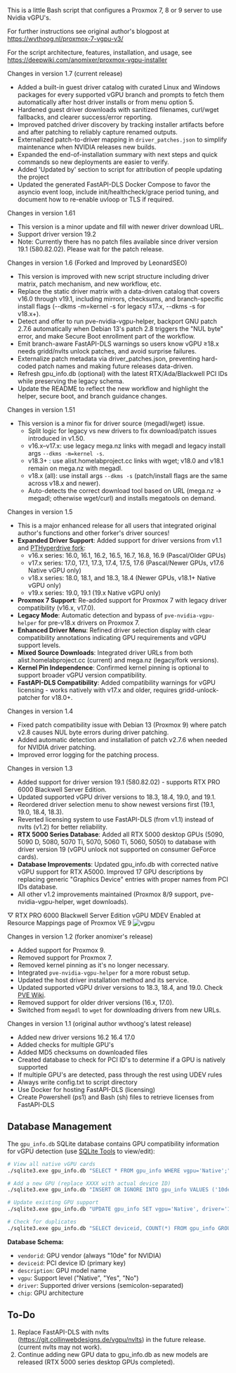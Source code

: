 This is a little Bash script that configures a Proxmox 7, 8 or 9 server to use Nvidia vGPU's. 

For further instructions see original author's blogpost at https://wvthoog.nl/proxmox-7-vgpu-v3/

For the script architecture, features, installation, and usage, see https://deepwiki.com/anomixer/proxmox-vgpu-installer

Changes in version 1.7 (current release)
- Added a built-in guest driver catalog with curated Linux and Windows packages for every supported vGPU branch and prompts to fetch them automatically after host driver installs or from menu option 5.
- Hardened guest driver downloads with sanitized filenames, curl/wget fallbacks, and clearer success/error reporting.
- Improved patched driver discovery by tracking installer artifacts before and after patching to reliably capture renamed outputs.
- Externalized patch-to-driver mapping in `driver_patches.json` to simplify maintenance when NVIDIA releases new builds.
- Expanded the end-of-installation summary with next steps and quick commands so new deployments are easier to verify.
- Added 'Updated by' section to script for attribution of people updating the project
- Updated the generated FastAPI-DLS Docker Compose to favor the asyncio event loop, include init/healthcheck/grace period tuning, and document how to re-enable uvloop or TLS if required.

Changes in version 1.61
- This version is a minor update and fill with newer driver download URL.
- Support driver version 19.2
- Note: Currently there has no patch files available since driver version 19.1 (580.82.02). Please wait for the patch release.

Changes in version 1.6 (Forked and Improved by LeonardSEO)
- This version is improved with new script structure including driver matrix, patch mechanism, and new workflow, etc.
- Replace the static driver matrix with a data-driven catalog that covers v16.0 through v19.1, including mirrors, checksums, and branch-specific install flags (--dkms -m=kernel -s for legacy ≤17.x, --dkms -s for v18.x+).
- Detect and offer to run pve-nvidia-vgpu-helper, backport GNU patch 2.7.6 automatically when Debian 13's patch 2.8 triggers the "NUL byte" error, and make Secure Boot enrollment part of the workflow.
- Emit branch-aware FastAPI-DLS warnings so users know vGPU ≥18.x needs gridd/nvlts unlock patches, and avoid surprise failures.
- Externalize patch metadata via driver_patches.json, preventing hard-coded patch names and making future releases data-driven.
- Refresh gpu_info.db (optional) with the latest RTX/Ada/Blackwell PCI IDs while preserving the legacy schema.
- Update the README to reflect the new workflow and highlight the helper, secure boot, and branch guidance changes.

Changes in version 1.51
- This version is a minor fix for driver source (megadl/wget) issue.
  - Split logic for legacy vs new drivers to fix download/patch issues introduced in v1.50.
  - v16.x–v17.x: use legacy mega.nz links with megadl and legacy install args `--dkms -m=kernel -s`.
  - v18.3+ : use alist.homelabproject.cc links with wget; v18.0 and v18.1 remain on mega.nz with megadl.
  - v18.x (all): use install args `--dkms -s` (patch/install flags are the same across v18.x and newer).
  - Auto-detects the correct download tool based on URL (mega.nz -> megadl; otherwise wget/curl) and installs megatools on demand.

Changes in version 1.5
- This is a major enhanced release for all users that integrated original author's functions and other forker's driver sources!
- **Expanded Driver Support**: Added support for driver versions from v1.1 and [PTHyperdrive fork](https://github.com/PTHyperdrive/proxmox-vgpu-installer):
  - v16.x series: 16.0, 16.1, 16.2, 16.5, 16.7, 16.8, 16.9 (Pascal/Older GPUs)
  - v17.x series: 17.0, 17.1, 17.3, 17.4, 17.5, 17.6 (Pascal/Newer GPUs, v17.6 Native vGPU only)
  - v18.x series: 18.0, 18.1, and 18.3, 18.4 (Newer GPUs, v18.1+ Native vGPU only)
  - v19.x series: 19.0, 19.1 (19.x Native vGPU only)
- **Proxmox 7 Support**: Re-added support for Proxmox 7 with legacy driver compatibility (v16.x, v17.0).
- **Legacy Mode**: Automatic detection and bypass of `pve-nvidia-vgpu-helper` for pre-v18.x drivers on Proxmox 7.
- **Enhanced Driver Menu**: Refined driver selection display with clear compatibility annotations indicating GPU requirements and vGPU support levels.
- **Mixed Source Downloads**: Integrated driver URLs from both alist.homelabproject.cc (current) and mega.nz (legacy/fork versions).
- **Kernel Pin Independence**: Confirmed kernel pinning is optional to support broader vGPU version compatibility.
- **FastAPI-DLS Compatibility**: Added compatibility warnings for vGPU licensing - works natively with v17.x and older, requires gridd-unlock-patcher for v18.0+.

Changes in version 1.4
- Fixed patch compatibility issue with Debian 13 (Proxmox 9) where patch v2.8 causes NUL byte errors during driver patching.
- Added automatic detection and installation of patch v2.7.6 when needed for NVIDIA driver patching.
- Improved error logging for the patching process.

Changes in version 1.3
- Added support for driver version 19.1 (580.82.02) - supports RTX PRO 6000 Blackwell Server Edition.
- Updated supported vGPU driver versions to 18.3, 18.4, 19.0, and 19.1.
- Reordered driver selection menu to show newest versions first (19.1, 19.0, 18.4, 18.3).
- Reverted licensing system to use FastAPI-DLS (from v1.1) instead of nvlts (v1.2) for better reliability.
- **RTX 5000 Series Database**: Added all RTX 5000 desktop GPUs (5090, 5090 D, 5080, 5070 Ti, 5070, 5060 Ti, 5060, 5050) to database with driver version 19 (vGPU unlock not supported on consumer GeForce cards).
- **Database Improvements**: Updated gpu_info.db with corrected native vGPU support for RTX A5000. Improved 17 GPU descriptions by replacing generic "Graphics Device" entries with proper names from PCI IDs database.
- All other v1.2 improvements maintained (Proxmox 8/9 support, pve-nvidia-vgpu-helper, wget downloads).

▽ RTX PRO 6000 Blackwell Server Edition vGPU MDEV Enabled at Resource Mappings page of Proxmox VE 9
![vgpu](pic/vgpu-rtxpro6kbwse-pcimapping.png)


Changes in version 1.2 (forker anomixer's release)
- Added support for Proxmox 9.
- Removed support for Proxmox 7.
- Removed kernel pinning as it's no longer necessary.
- Integrated `pve-nvidia-vgpu-helper` for a more robust setup.
- Updated the host driver installation method and its service.
- Updated supported vGPU driver versions to 18.3, 18.4, and 19.0. Check [PVE Wiki](https://pve.proxmox.com/wiki/NVIDIA_vGPU_on_Proxmox_VE#Software_Versions).
- Removed support for older driver versions (16.x, 17.0).
- Switched from `megadl` to `wget` for downloading drivers from new URLs.

Changes in version 1.1 (original author wvthoog's latest release)
- Added new driver versions
    16.2
    16.4
    17.0
- Added checks for multiple GPU's
- Added MD5 checksums on downloaded files
- Created database to check for PCI ID's to determine if a GPU is natively supported
- If multiple GPU's are detected, pass through the rest using UDEV rules
- Always write config.txt to script directory
- Use Docker for hosting FastAPI-DLS (licensing)
- Create Powershell (ps1) and Bash (sh) files to retrieve licenses from FastAPI-DLS

## Database Management

The `gpu_info.db` SQLite database contains GPU compatibility information for vGPU detection (use [SQLite Tools](https://sqlite.org/download.html) to view/edit):

```bash
# View all native vGPU cards
./sqlite3.exe gpu_info.db "SELECT * FROM gpu_info WHERE vgpu='Native';"

# Add a new GPU (replace XXXX with actual device ID)
./sqlite3.exe gpu_info.db "INSERT OR IGNORE INTO gpu_info VALUES ('10de', 'XXXX', 'GPU Name', 'Native', '19;18;17', 'Architecture');"

# Update existing GPU support
./sqlite3.exe gpu_info.db "UPDATE gpu_info SET vgpu='Native', driver='19;18;17' WHERE deviceid='XXXX';"

# Check for duplicates
./sqlite3.exe gpu_info.db "SELECT deviceid, COUNT(*) FROM gpu_info GROUP BY deviceid HAVING COUNT(*) > 1;"
```

**Database Schema:**
- `vendorid`: GPU vendor (always "10de" for NVIDIA)
- `deviceid`: PCI device ID (primary key)
- `description`: GPU model name
- `vgpu`: Support level ("Native", "Yes", "No")
- `driver`: Supported driver versions (semicolon-separated)
- `chip`: GPU architecture

## To-Do
1.  Replace FastAPI-DLS with nvlts (https://git.collinwebdesigns.de/vgpu/nvlts) in the future release. (current nvlts may not work).
2.  Continue adding new GPU data to gpu_info.db as new models are released (RTX 5000 series desktop GPUs completed).









